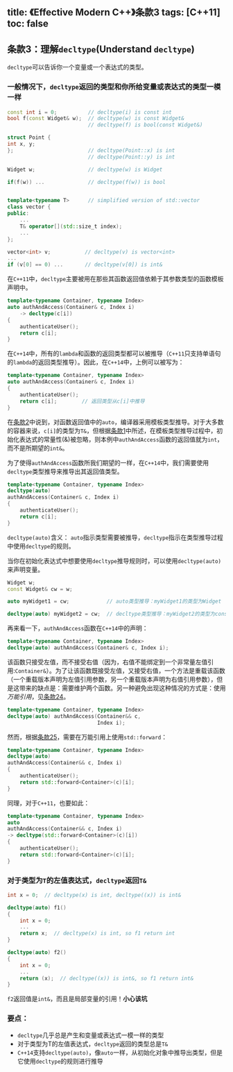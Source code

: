 title: 《Effective Modern C++》条款3
tags: [C++11]
toc: false
---

## 条款3：理解`decltype`(Understand `decltype`)

`decltype`可以告诉你一个变量或一个表达式的类型。

### 一般情况下，`decltype`返回的类型和你所给变量或表达式的类型一模一样

```C++
const int i = 0;          // decltype(i) is const int
bool f(const Widget& w);  // decltype(w) is const Widget&
                          // decltype(f) is bool(const Widget&)

struct Point {
int x, y;
};                        // decltype(Point::x) is int
                          // decltype(Point::y) is int

Widget w;                 // decltype(w) is Widget

if(f(w)) ...              // decltype(f(w)) is bool


template<typename T>      // simplified version of std::vector
class vector {
public:
    ...
    T& operator[](std::size_t index);
    ...
};

vector<int> v;           // decltype(v) is vector<int>
...
if (v[0] == 0) ...       // decltype(v[0]) is int&
```

在`C++11`中，`decltype`主要被用在那些其函数返回值依赖于其参数类型的函数模板声明中。

```C++
template<typename Container, typename Index>
auto authAndAccess(Container& c, Index i)
    -> decltype(c[i])
{
    authenticateUser();
    return c[i];
}
```

在`C++14`中，所有的`lambda`和函数的返回类型都可以被推导（`C++11`只支持单语句的`lambda`的返回类型推导）。因此，在`C++14`中，上例可以被写为：

```C++
template<typename Container, typename Index>
auto authAndAccess(Container& c, Index i) 
{
    authenticateUser();
    return c[i];        // 返回类型从c[i]中推导
}
```

在[条款2][Item 2]中说到，对函数返回值中的`auto`，编译器采用模板类型推导。对于大多数的容器来说，`c[i]`的类型为`T&`，但根据[条款1][Item 1]中所述，在模板类型推导过程中，初始化表达式的常量性(&)被忽略，则本例中`authAndAccess`函数的返回值就为`int`，而不是所期望的`int&`。

为了使得`authAndAccess`函数所我们期望的一样，在`C++14`中，我们需要使用`decltype`类型推导来推导出其返回值类型。
```C++
template<typename Container, typename Index>
decltype(auto)
authAndAccess(Container& c, Index i)
{
    authenticateUser();
    return c[i];
}
```

`decltype(auto)`含义：
    `auto`指示类型需要被推导，`decltype`指示在类型推导过程中使用`decltype`的规则。

当你在初始化表达式中想要使用`decltype`推导规则时，可以使用`decltype(auto)`来声明变量。

```C++
Widget w;
const Widget& cw = w;

auto myWidget1 = cw;            // auto类型推导：myWidget1的类型为Widget

decltype(auto) myWidget2 = cw;  // decltype类型推导：myWidget2的类型为const Widget&
```

再来看一下，`authAndAccess`函数在`C++14`中的声明：

```C++
template<typename Container, typename Index>
decltype(auto) authAndAccess(Container& c, Index i);
```

该函数只接受左值，而不接受右值（因为，右值不能绑定到一个非常量左值引用:`Container&`）。为了让该函数既接受左值，又接受右值，一个方法是重载该函数（一个重载版本声明为左值引用参数，另一个重载版本声明为右值引用参数），但是这带来的缺点是：需要维护两个函数。另一种避免出现这种情况的方式是：使用*万能引用*，见[条款24][Item 24]。

```C++
template<typename Container, typename Index>
decltype(auto) authAndAccess(Container&& c,
                             Index i);
```

然而，根据[条款25][Item 25]，需要在万能引用上使用`std::forward`：
```C++
template<typename Container, typename Index>
decltype(auto)
authAndAccess(Container&& c, Index i)
{
    authenticateUser();
    return std::forward<Container>(c)[i];
}
```

同理，对于`C++11`，也要如此：
```C++
template<typename Container, typename Index>
auto
authAndAccess(Container&& c, Index i)
-> decltype(std::forward<Container>(c)[i])
{
    authenticateUser();
    return std::forward<Container>(c)[i];
}
```


### 对于类型为`T`的左值表达式，`decltype`返回`T&`

```C++
int x = 0;  // decltype(x) is int, decltype((x)) is int&

decltype(auto) f1()
{
    int x = 0;
    ...
    return x;  // decltype(x) is int, so f1 return int
}

decltype(auto) f2()
{
    int x = 0;
    ...
    return (x);  // decltype((x)) is int&, so f1 return int&
}
```

`f2`返回值是`int&`，而且是局部变量的引用！**小心该坑**

### 要点：

- `decltype`几乎总是产生和变量或表达式一模一样的类型
- 对于类型为T的左值表达式，`decltype`返回的类型总是`T&`
- `C++14`支持`decltype(auto)`，像`auto`一样，从初始化对象中推导出类型，但是它使用`decltype`的规则进行推导


[Item 1]: /《Effective-Modern-C++》学习笔记1
[Item 2]: /《Effective-Modern-C++》学习笔记2
[Item 24]: /《Effective-Modern-C++》学习笔记24
[Item 25]: /《Effective-Modern-C++》学习笔记25
